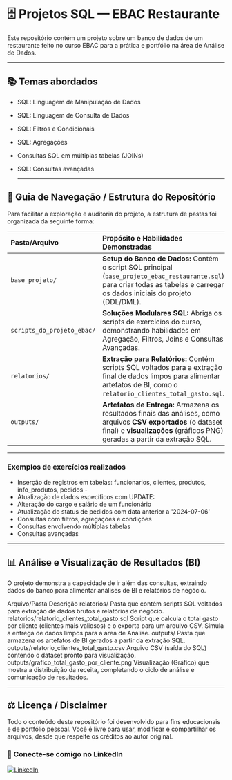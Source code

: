 # 🗄️ Projetos SQL — EBAC Restaurante

Este repositório contém um projeto sobre um banco de dados de um restaurante feito no curso EBAC para a prática e portfólio na área de Análise de Dados.

---

## 📚 Temas abordados 

* SQL: Linguagem de Manipulação de Dados
* SQL: Linguagem de Consulta de Dados
* SQL: Filtros e Condicionais
* SQL: Agregações
* Consultas SQL em múltiplas tabelas (JOINs)
* SQL: Consultas avançadas

  ---

## 📁 Guia de Navegação / Estrutura do Repositório

Para facilitar a exploração e auditoria do projeto, a estrutura de pastas foi organizada da seguinte forma:

| Pasta/Arquivo | Propósito e Habilidades Demonstradas |
| :--- | :--- |
| `base_projeto/` | **Setup do Banco de Dados:** Contém o script SQL principal (`base_projeto_ebac_restaurante.sql`) para criar todas as tabelas e carregar os dados iniciais do projeto (DDL/DML). |
| `scripts_do_projeto_ebac/` | **Soluções Modulares SQL:** Abriga os scripts de exercícios do curso, demonstrando habilidades em Agregação, Filtros, Joins e Consultas Avançadas. |
| `relatorios/` | **Extração para Relatórios:** Contém scripts SQL voltados para a extração final de dados limpos para alimentar artefatos de BI, como o `relatorio_clientes_total_gasto.sql`. |
| `outputs/` | **Artefatos de Entrega:** Armazena os resultados finais das análises, como arquivos **CSV exportados** (o dataset final) e **visualizações** (gráficos PNG) geradas a partir da extração SQL. |

---

### Exemplos de exercícios realizados
* Inserção de registros em tabelas: funcionarios, clientes, produtos, info_produtos, pedidos -
* Atualização de dados específicos com UPDATE:
* Alteração do cargo e salário de um funcionário
* Atualização do status de pedidos com data anterior a '2024-07-06'
* Consultas com filtros, agregações e condições
*  Consultas envolvendo múltiplas tabelas
* Consultas avançadas

---

## 📊 Análise e Visualização de Resultados (BI)
O projeto demonstra a capacidade de ir além das consultas, extraindo dados do banco para alimentar análises de BI e relatórios de negócio.

Arquivo/Pasta	Descrição
relatorios/	Pasta que contém scripts SQL voltados para extração de dados brutos e relatórios de negócio.
relatorios/relatorio_clientes_total_gasto.sql	Script que calcula o total gasto por cliente (clientes mais valiosos) e o exporta para um arquivo CSV. Simula a entrega de dados limpos para a área de Análise.
outputs/	Pasta que armazena os artefatos de BI gerados a partir da extração SQL.
outputs/relatorio_clientes_total_gasto.csv	Arquivo CSV (saída do SQL) contendo o dataset pronto para visualização.
outputs/grafico_total_gasto_por_cliente.png	Visualização (Gráfico) que mostra a distribuição da receita, completando o ciclo de análise e comunicação de resultados.

---

## ⚖️ Licença / Disclaimer

Todo o conteúdo deste repositório foi desenvolvido para fins educacionais e de portfólio pessoal. Você é livre para usar, modificar e compartilhar os arquivos, desde que respeite os créditos ao autor original.

 ### 🤝 Conecte-se comigo no LinkedIn
 
 [![LinkedIn](https://img.shields.io/badge/LinkedIn-0077B5?style=for-the-badge\&logo=linkedin\&logoColor=white)](https://www.linkedin.com/in/tiago-magalhães-santos-0b6ab0b6/)
